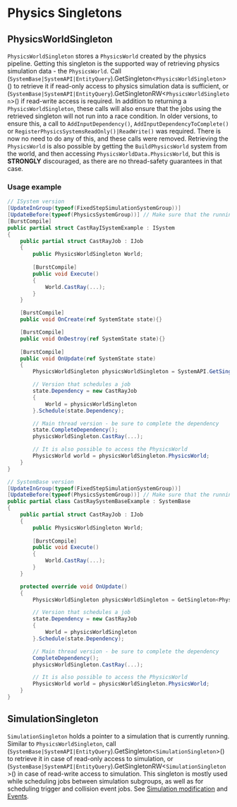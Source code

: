 # Physics Singletons

## PhysicsWorldSingleton

`PhysicsWorldSingleton` stores a `PhysicsWorld` created by the physics pipeline. Getting this singleton is the supported way of retrieving physics simulation data - the `PhysicsWorld`. Call (`SystemBase|SystemAPI|EntityQuery`).GetSingleton<`PhysicsWorldSingleton`>() to retrieve it if read-only access to physics simulation data is sufficient, or (`SystemBase|SystemAPI|EntityQuery`).GetSingletonRW<`PhysicsWorldSingleton`>() if read-write access is required.
In addition to returning a `PhysicsWorldSingleton`, these calls will also ensure that the jobs using the retrieved singleton will not run into a race condition. In older versions, to ensure this, a call to `AddInputDependency()`, `AddInputDependencyToComplete()` or `RegisterPhysicsSystemsReadOnly()|ReadWrite()` was required. There is now no need to do any of this, and these calls were removed.
Retrieving the `PhysicsWorld` is also possible by getting the `BuildPhysicsWorld` system from the world, and then accessing `PhysicsWorldData.PhysicsWorld`, but this is **STRONGLY** discouraged, as there are no thread-safety guarantees in that case.

### Usage example

```csharp
// ISystem version
[UpdateInGroup(typeof(FixedStepSimulationSystemGroup))]
[UpdateBefore(typeof(PhysicsSystemGroup))] // Make sure that the running order of systems is correct
[BurstCompile]
public partial struct CastRayISystemExample : ISystem
{
    public partial struct CastRayJob : IJob
    {
        public PhysicsWorldSingleton World;
        
        [BurstCompile]
        public void Execute()
        {
            World.CastRay(...);
        }
    }

    [BurstCompile]
    public void OnCreate(ref SystemState state){}

    [BurstCompile]
    public void OnDestroy(ref SystemState state){}
    
    [BurstCompile]
    public void OnUpdate(ref SystemState state)
    {
        PhysicsWorldSingleton physicsWorldSingleton = SystemAPI.GetSingleton<PhysicsWorldSingleton>();

        // Version that schedules a job
        state.Dependency = new CastRayJob
        {
            World = physicsWorldSingleton
        }.Schedule(state.Dependency);

        // Main thread version - be sure to complete the dependency
        state.CompleteDependency();
        physicsWorldSingleton.CastRay(...);

        // It is also possible to access the PhysicsWorld
        PhysicsWorld world = physicsWorldSingleton.PhysicsWorld;
    }
}

// SystemBase version
[UpdateInGroup(typeof(FixedStepSimulationSystemGroup))]
[UpdateBefore(typeof(PhysicsSystemGroup))] // Make sure that the running order of systems is correct
public partial class CastRaySystemBaseExample : SystemBase
{
    public partial struct CastRayJob : IJob
    {
        public PhysicsWorldSingleton World;
        
        [BurstCompile]
        public void Execute()
        {
            World.CastRay(...);
        }
    }

    protected override void OnUpdate()
    {
        PhysicsWorldSingleton physicsWorldSingleton = GetSingleton<PhysicsWorldSingleton>();

        // Version that schedules a job
        state.Dependency = new CastRayJob
        {
            World = physicsWorldSingleton
        }.Schedule(state.Dependency);

        // Main thread version - be sure to complete the dependency
        CompleteDependency();
        physicsWorldSingleton.CastRay(...);

        // It is also possible to access the PhysicsWorld
        PhysicsWorld world = physicsWorldSingleton.PhysicsWorld;
    }
}
```

## SimulationSingleton

`SimulationSingleton` holds a pointer to a simulation that is currently running. Similar to `PhysicsWorldSingleton`, call (`SystemBase|SystemAPI|EntityQuery`).GetSingleton<`SimulationSingleton`>() to retrieve it in case of read-only access to simulation, or (`SystemBase|SystemAPI|EntityQuery`).GetSingletonRW<`SimulationSingleton`>() in case of read-write access to simulation.
This singleton is mostly used while scheduling jobs between simulation subgroups, as well as for scheduling trigger and collision event jobs.
See [Simulation modification](simulation-modification.md#modifying-simulation-results) and [Events](simulation-results.md#events).
